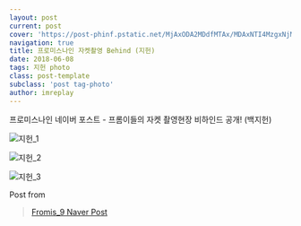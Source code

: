 ```yaml
---
layout: post
current: post
cover: 'https://post-phinf.pstatic.net/MjAxODA2MDdfMTAx/MDAxNTI4MzgxNjMwNjA3.JJNdMb_JQCZE4fVhnbsVsl6uVBt6j1xDfiIu_bRKPukg.FQYwgyvtbZWxXe8Qce1phfH9WD4VwJZiCM9BvUvscYIg.JPEG/2.jpg?type=w1200'
navigation: true
title: 프로미스나인 자켓촬영 Behind (지헌)
date: 2018-06-08
tags: 지헌 photo
class: post-template
subclass: 'post tag-photo'
author: imreplay
---
```



프로미스나인 네이버 포스트 - 프롬이들의 자켓 촬영현장 비하인드 공개! (백지헌)




![지헌_1](https://post-phinf.pstatic.net/MjAxODA2MDdfMjQ4/MDAxNTI4MzgxODMwMTcy.zviCEyyrFtiP3iXy7_wvlzC9JpxmKQ-hXpVfYqNm9Dwg.IQTWqdntxXZFYcuQf7m5TpO_UQwKNe8lY9ASdfXtKCYg.JPEG/3.jpg?type=w1200)

![지헌_2](https://post-phinf.pstatic.net/MjAxODA2MDdfMjcw/MDAxNTI4MzgxODg4NDYw.LA3BOl5dX08-vUd8-HKiHppF_ZGMUeeJqeZgHENW4Lgg.SMdT3_IYMbSCejJFO3G2saK2JQqcW144JicdU5Xjhqog.JPEG/4.jpg?type=w1200)

![지헌_3](https://post-phinf.pstatic.net/MjAxODA2MDdfMTUz/MDAxNTI4MzgxODkzNTQ3.qtk8RyqOcpbTlE6FiHYjsbV3FhjzVMZtR6FR8cPCLuQg.7BZF8R9y3s_Vs0lYTjdsQkYjVzEEpcuPdbBySmN9yVsg.JPEG/5.jpg?type=w1200)


Post from 
> [Fromis_9 Naver Post](https://m.post.naver.com/viewer/postView.nhn?volumeNo=15975468&memberNo=40751978)